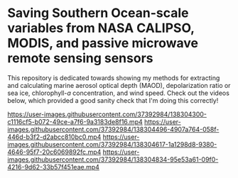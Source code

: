 # Saving Southern Ocean-scale variables from NASA CALIPSO, MODIS, and passive microwave remote sensing sensors  
This repository is dedicated towards showing my methods for extracting and calculating marine aerosol optical depth (MAOD), depolarization ratio or sea ice, chlorophyll-_a_ concentration, and wind speed. Check out the videos below, which provided a good sanity check that I'm doing this correctly! 



https://user-images.githubusercontent.com/37392984/138304300-c1116cf5-b072-49ce-a7f6-9a3183de8f16.mp4
https://user-images.githubusercontent.com/37392984/138304496-4907a764-058f-446d-b3f2-d2abcc810bc0.mp4
https://user-images.githubusercontent.com/37392984/138304617-1a1298d8-9380-4646-95f7-20c6069892fc.mp4
https://user-images.githubusercontent.com/37392984/138304834-95e53a61-09f0-4216-9d62-33b57f451eae.mp4



